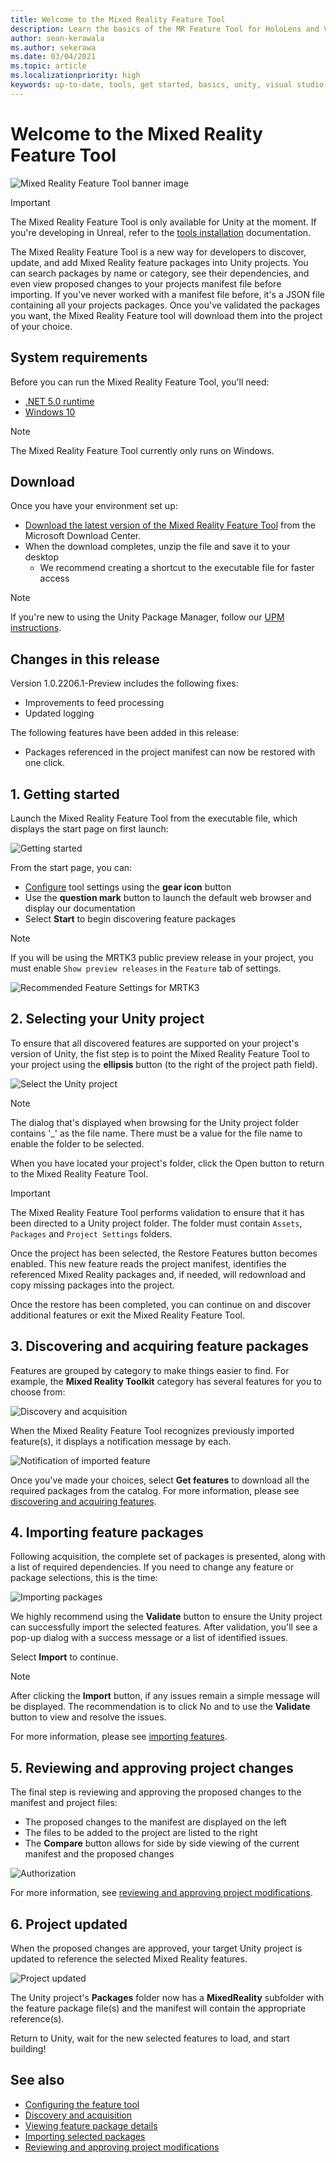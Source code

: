 ```yaml
---
title: Welcome to the Mixed Reality Feature Tool
description: Learn the basics of the MR Feature Tool for HoloLens and VR development.
author: sean-kerawala
ms.author: sekerawa
ms.date: 03/04/2021
ms.topic: article
ms.localizationpriority: high
keywords: up-to-date, tools, get started, basics, unity, visual studio, toolkit, mixed reality headset, windows mixed reality headset, virtual reality headset, installation, Windows, HoloLens, emulator, unreal, openxr
---
```


# Welcome to the Mixed Reality Feature Tool

![Mixed Reality Feature Tool banner image](images/feature-tool-banner.jpg)

> [!IMPORTANT]
> The Mixed Reality Feature Tool is only available for Unity at the moment. If you're developing in Unreal, refer to the [tools installation](../install-the-tools.md) documentation.

The Mixed Reality Feature Tool is a new way for developers to discover, update, and add Mixed Reality feature packages into Unity projects. You can search packages by name or category, see their dependencies, and even view proposed changes to your projects manifest file before importing. If you've never worked with a manifest file before, it's a JSON file containing all your projects packages. Once you've validated the packages you want, the Mixed Reality Feature tool will download them into the project of your choice.

## System requirements

Before you can run the Mixed Reality Feature Tool, you'll need:

* [.NET 5.0 runtime](https://dotnet.microsoft.com/download/dotnet/5.0)
* [Windows 10](https://www.microsoft.com/software-download/windows10ISO)

> [!NOTE]
> The Mixed Reality Feature Tool currently only runs on Windows.

## Download

Once you have your environment set up:

* [Download the latest version of the Mixed Reality Feature Tool](https://aka.ms/MRFeatureTool) from the Microsoft Download Center.
* When the download completes, unzip the file and save it to your desktop
    * We recommend creating a shortcut to the executable file for faster access

> [!NOTE]
> If you're new to using the Unity Package Manager, follow our [UPM instructions](/windows/mixed-reality/mrtk-unity/configuration/usingupm#managing-mixed-reality-features-with-the-unity-package-manager).

## Changes in this release

Version 1.0.2206.1-Preview includes the following fixes:

* Improvements to feed processing
* Updated logging

The following features have been added in this release:

* Packages referenced in the project manifest can now be restored with one click.

## 1. Getting started

Launch the Mixed Reality Feature Tool from the executable file, which displays the start page on first launch:

![Getting started](images/FeatureToolStart.png)

From the start page, you can:

* [Configure](configuring-feature-tool.md) tool settings using the **gear icon** button
* Use the **question mark** button to launch the default web browser and display our documentation
* Select **Start** to begin discovering feature packages

> [!NOTE]
> If you will be using the MRTK3 public preview release in your project, you must enable `Show preview releases` in the `Feature` tab of settings.
>
> ![Recommended Feature Settings for MRTK3](images/FeatureToolSettings-Feature-MRTK3.png)

## 2. Selecting your Unity project

To ensure that all discovered features are supported on your project's version of Unity, the fist step is to point the Mixed Reality Feature Tool to your project using the **ellipsis** button (to the right of the project path field).

![Select the Unity project](images/FeatureToolSelectUnityProject.png)

> [!NOTE]
> The dialog that's displayed when browsing for the Unity project folder contains '_' as the file name. There must be a value for the file name to enable the folder to be selected.

When you have located your project's folder, click the Open button to return to the Mixed Reality Feature Tool.

> [!IMPORTANT]
> The Mixed Reality Feature Tool performs validation to ensure that it has been directed to a Unity project folder. The folder must contain `Assets`, `Packages` and `Project Settings` folders.

Once the project has been selected, the Restore Features button becomes enabled. This new feature reads the project manifest, identifies the referenced Mixed Reality packages and, if needed, will redownload and copy missing packages into the project.

Once the restore has been completed, you can continue on and discover additional features or exit the Mixed Reality Feature Tool.

## 3. Discovering and acquiring feature packages

Features are grouped by category to make things easier to find. For example, the **Mixed Reality Toolkit** category has several features for you to choose from:

![Discovery and acquisition](images/FeatureToolDiscovery.png)

When the Mixed Reality Feature Tool recognizes previously imported feature(s), it displays a notification message by each.

![Notification of imported feature](images/feature-tool-imported-note.png)

Once you've made your choices, select **Get features** to download all the required packages from the catalog. For more information, please see [discovering and acquiring features](discovering-features.md).

## 4. Importing feature packages

Following acquisition, the complete set of packages is presented, along with a list of required dependencies. If you need to change any feature or package selections, this is the time:

![Importing packages](images/FeatureToolImport.png)

We highly recommend using the **Validate** button to ensure the Unity project can successfully import the selected features. After validation, you'll see a pop-up dialog with a success message or a list of identified issues.

Select **Import** to continue.

> [!NOTE]
> After clicking the **Import** button, if any issues remain a simple message will be displayed. The recommendation is to click No and to use the **Validate** button to view and resolve the issues.

For more information, please see [importing features](importing-features.md).

## 5. Reviewing and approving project changes

The final step is reviewing and approving the proposed changes to the manifest and project files:

* The proposed changes to the manifest are displayed on the left
* The files to be added to the project are listed to the right
* The **Compare** button allows for side by side viewing of the current manifest and the proposed changes

![Authorization](images/FeatureToolApprovalRequest.png)

For more information, see [reviewing and approving project modifications](reviewing-changes.md).

## 6. Project updated

When the proposed changes are approved, your target Unity project is updated to reference the selected Mixed Reality features.

![Project updated](images/FeatureToolProjectUpdated.png)

The Unity project's **Packages** folder now has a **MixedReality** subfolder with the feature package file(s) and the manifest will contain the appropriate reference(s).

Return to Unity, wait for the new selected features to load, and start building!

## See also

- [Configuring the feature tool](configuring-feature-tool.md)
- [Discovery and acquisition](discovering-features.md)
- [Viewing feature package details](viewing-package-details.md)
- [Importing selected packages](importing-features.md)
- [Reviewing and approving project modifications](reviewing-changes.md)